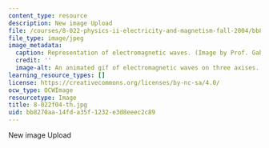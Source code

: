 ```yaml
---
content_type: resource
description: New image Upload
file: /courses/8-022-physics-ii-electricity-and-magnetism-fall-2004/bb8270aa14fda35f1232e3d8eeec2c89_8-022f04-th.jpg
file_type: image/jpeg
image_metadata:
  caption: Representation of electromagnetic waves. (Image by Prof. Gabriella Sciolla.)
  credit: ''
  image-alt: An animated gif of electromagnetic waves on three axises.
learning_resource_types: []
license: https://creativecommons.org/licenses/by-nc-sa/4.0/
ocw_type: OCWImage
resourcetype: Image
title: 8-022f04-th.jpg
uid: bb8270aa-14fd-a35f-1232-e3d8eeec2c89
---
```

New image Upload